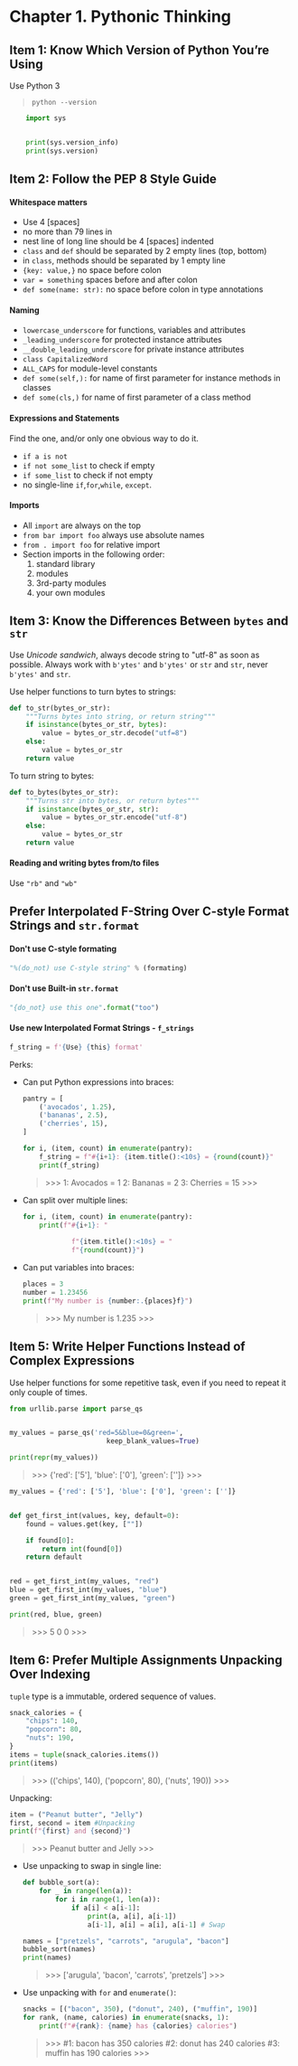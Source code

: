 # Chapter 1. Pythonic Thinking

## Item 1: Know Which Version of Python You’re Using

Use Python 3

> ``python --version``

```python
    import sys


    print(sys.version_info)
    print(sys.version)
```

## Item 2: Follow the PEP 8 Style Guide

#### Whitespace matters
* Use 4 [spaces]
* no more than 79 lines in 
* nest line of long line should be 4 [spaces] indented
* ``class`` and ``def`` should be separated by 2 empty lines (top, bottom)
* in ``class``, methods should be separated by 1 empty line
* ``{key: value,}`` no space before colon
* ``var = something`` spaces before and after colon
* ``def some(name: str):`` no space before colon in type annotations

#### Naming
* ``lowercase_underscore`` for functions, variables and attributes
* ``_leading_underscore`` for protected instance attributes
* ``__double_leading_underscore`` for private instance attributes
* ``class CapitalizedWord``
* ``ALL_CAPS`` for module-level constants
* ``def some(self,):`` for name of first parameter for instance methods in classes
* ``def some(cls,)`` for name of first parameter of a class method

#### Expressions and Statements

Find the one, and/or only one obvious way to do it.

* ``if a is not``
* ``if not some_list`` to check if empty
* ``if some_list`` to check if not empty
* no single-line ``if``,``for``,``while``, ``except``. 

#### Imports
* All ``import`` are always on the top
* ``from bar import foo`` always use absolute names
* ``from . import foo`` for relative import
* Section imports in the following order:
    1. standard library
    2. modules
    3. 3rd-party modules
    4. your own modules

## Item 3: Know the Differences Between ``bytes`` and ``str``

Use *Unicode sandwich*, always decode string to "utf-8" as soon as possible. Always work with `b'ytes'` and `b'ytes'` or `str` and `str`, never `b'ytes'` and `str`. 

Use helper functions to turn bytes to strings:
```python
def to_str(bytes_or_str):
    """Turns bytes into string, or return string"""
    if isinstance(bytes_or_str, bytes):
        value = bytes_or_str.decode("utf=8")
    else:
        value = bytes_or_str
    return value
```

To turn string to bytes:
```python
def to_bytes(bytes_or_str):
    """Turns str into bytes, or return bytes"""
    if isinstance(bytes_or_str, str):
        value = bytes_or_str.encode("utf-8")
    else:
        value = bytes_or_str
    return value
```


#### Reading and writing bytes from/to files 

Use `"rb"` and `"wb"`

## Prefer Interpolated F-String Over C-style Format Strings and `str.format`

#### Don't use C-style formating
```python
"%(do_not) use C-style string" % (formating)
```

#### Don't use Built-in `str.format`
```python
"{do_not} use this one".format("too")
```

#### Use new Interpolated Format Strings - `f_strings` 
```python
f_string = f'{Use} {this} format'
```

Perks: 
* Can put Python expressions into braces:
    ```python 
    pantry = [
        ('avocados', 1.25),
        ('bananas', 2.5),
        ('cherries', 15),
    ]

    for i, (item, count) in enumerate(pantry):
        f_string = f"#{i+1}: {item.title():<10s} = {round(count)}"
        print(f_string)
    ```
    > \>>>
    >1: Avocados   = 1
    >2: Bananas    = 2
    >3: Cherries   = 15
    > \>>>

* Can split over multiple lines:
    ```python
    for i, (item, count) in enumerate(pantry):
        print(f"#{i+1}: "
            
                f"{item.title():<10s} = "
                f"{round(count)}")

    ```

* Can put variables into braces:
    ```python
    places = 3
    number = 1.23456
    print(f"My number is {number:.{places}f}")

    ```
    > \>>>
    > My number is 1.235
    > \>>>

## Item 5: Write Helper Functions Instead of Complex Expressions

Use helper functions for some repetitive task, even if you need to repeat it only couple of times. 

```python
from urllib.parse import parse_qs


my_values = parse_qs('red=5&blue=0&green=',
                        keep_blank_values=True)

print(repr(my_values))

```

> \>>>
>{'red': ['5'], 'blue': ['0'], 'green': ['']}
> \>>>

```python
my_values = {'red': ['5'], 'blue': ['0'], 'green': ['']}


def get_first_int(values, key, default=0):
    found = values.get(key, [""])

    if found[0]:
        return int(found[0])
    return default


red = get_first_int(my_values, "red")
blue = get_first_int(my_values, "blue")
green = get_first_int(my_values, "green")

print(red, blue, green)

```
> \>>>
5 0 0
> \>>>

## Item 6: Prefer Multiple Assignments Unpacking Over Indexing

`tuple` type is a immutable, ordered sequence of values.

```python
snack_calories = {
    "chips": 140,
    "popcorn": 80,
    "nuts": 190,
}
items = tuple(snack_calories.items())
print(items)

```
> \>>>
(('chips', 140), ('popcorn', 80), ('nuts', 190))
> \>>>

Unpacking:

```python
item = ("Peanut butter", "Jelly")
first, second = item #Unpacking
print(f"{first} and {second}")

```
> \>>>
Peanut butter and Jelly
> \>>>

* Use unpacking to swap in single line:
    ```python
    def bubble_sort(a):
        for _ in range(len(a)):
            for i in range(1, len(a)):
                if a[i] < a[i-1]:
                    print(a, a[i], a[i-1])
                    a[i-1], a[i] = a[i], a[i-1] # Swap

    names = ["pretzels", "carrots", "arugula", "bacon"]
    bubble_sort(names)
    print(names)

    ```

    > \>>>
    ['arugula', 'bacon', 'carrots', 'pretzels']
    > \>>>


* Use unpacking with `for` and `enumerate()`:
    ```python 
    snacks = [("bacon", 350), ("donut", 240), ("muffin", 190)]
    for rank, (name, calories) in enumerate(snacks, 1):
        print(f"#{rank}: {name} has {calories} calories")
    
    ```
    > \>>>
    #1: bacon has 350 calories
    #2: donut has 240 calories
    #3: muffin has 190 calories
    > \>>>
